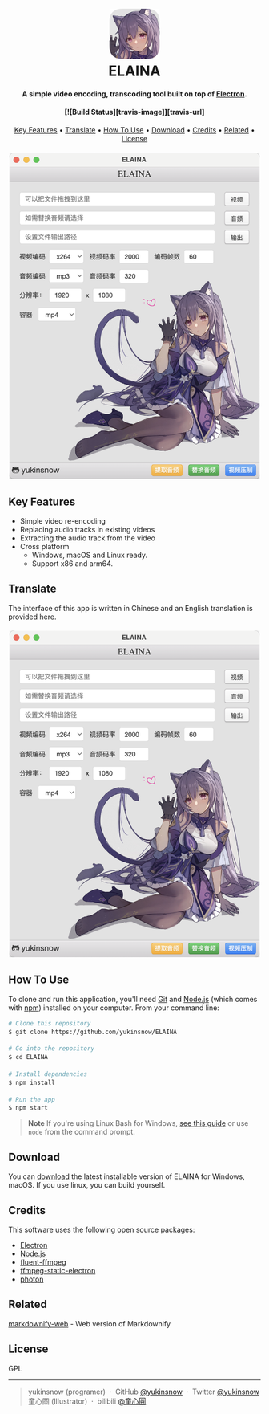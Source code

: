 
<h1 align="center">
  <br>
  <a href="https://github.com/yukinsnow/ELAINA"><img src="https://github.com/yukinsnow/ELAINA/blob/main/src/icons/icon.png" alt="ELAINA" width="100"></a>
  <br>
  ELAINA
  <br>
</h1>

<h4 align="center">A simple video encoding, transcoding tool built on top of <a href="http://electron.atom.io" target="_blank">Electron</a>.</h4>
<h4 align="center">
[![Build Status][travis-image]][travis-url]
</h4>

<p align="center">
  <a href="#key-features">Key Features</a> •
  <a href="#translate">Translate</a> •
  <a href="#how-to-use">How To Use</a> •
  <a href="#download">Download</a> •
  <a href="#credits">Credits</a> •
  <a href="#related">Related</a> •
  <a href="#license">License</a>
</p>

<h4 align="center">
<img src="https://github.com/yukinsnow/ELAINA/blob/main/screenshot.png" alt="screenshot" width="500">
</h4>

## Key Features

* Simple video re-encoding
* Replacing audio tracks in existing videos
* Extracting the audio track from the video
* Cross platform
  - Windows, macOS and Linux ready.
  - Support x86 and arm64.

## Translate
The interface of this app is written in Chinese and an English translation is provided here.  
<h4 align="center">
<img src="https://github.com/yukinsnow/ELAINA/blob/main/screenshot.png" alt="screenshot" width="500">
</h4>

## How To Use

To clone and run this application, you'll need [Git](https://git-scm.com) and [Node.js](https://nodejs.org/en/download/) (which comes with [npm](http://npmjs.com)) installed on your computer. From your command line:

```bash
# Clone this repository
$ git clone https://github.com/yukinsnow/ELAINA

# Go into the repository
$ cd ELAINA

# Install dependencies
$ npm install

# Run the app
$ npm start
```

> **Note**
> If you're using Linux Bash for Windows, [see this guide](https://www.howtogeek.com/261575/how-to-run-graphical-linux-desktop-applications-from-windows-10s-bash-shell/) or use `node` from the command prompt.


## Download

You can [download](https://github.com/amitmerchant1990/electron-markdownify/releases/tag/v1.2.0) the latest installable version of ELAINA for Windows, macOS.
If you use linux, you can build yourself.

## Credits

This software uses the following open source packages:

- [Electron](http://electron.atom.io/)
- [Node.js](https://nodejs.org/)
- [fluent-ffmpeg](https://github.com/fluent-ffmpeg/node-fluent-ffmpeg)
- [ffmpeg-static-electron](https://github.com/pietrop/ffmpeg-static-electron)
- [photon](https://github.com/connors/photon/)

## Related

[markdownify-web](https://github.com/amitmerchant1990/markdownify-web) - Web version of Markdownify


## License

GPL

---

> yukinsnow (programer) &nbsp;&middot;&nbsp;
> GitHub [@yukinsnow](https://github.com/yukinsnow) &nbsp;&middot;&nbsp;
> Twitter [@yukinsnow](https://twitter.com/yukinsnow)  
> 童心圆 (Illustrator) &nbsp;&middot;&nbsp;
> bilibili [@童心圓](https://space.bilibili.com/358219200)

<!-- Markdown link & img dfn's -->
[travis-image]: https://img.shields.io/travis/dbader/node-datadog-metrics/master.svg?style=flat-square
[travis-url]: https://travis-ci.org/dbader/node-datadog-metrics